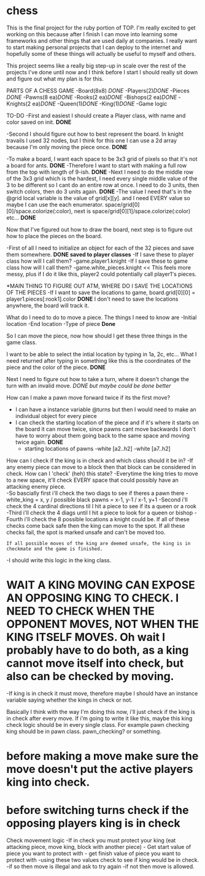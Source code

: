 # chess
This is the final project for the ruby portion of TOP.  I'm really excited to get working on this because after I finish I can move into learning some frameworks and other things that are used daily at companies.  I really want to start making personal projects that I can deploy to the internet and hopefully some of these things will actually be useful to myself and others.  

This project seems like a really big step-up in scale over the rest of the projects I've done until now and I think before I start I should really sit down and figure out what my plan is for this.

PARTS OF A CHESS GAME
-Board(8x8) *DONE*
-Players(2)*DONE*
-Pieces *DONE*
  -Pawns(8 ea)*DONE*
  -Rooks(2 ea)*DONE*
  -Bishops(2 ea)*DONE*
  -Knights(2 ea)*DONE*
  -Queen(1)*DONE*
  -King(1)*DONE*
-Game logic

TO-DO
-First and easiest I should create a Player class, with name and color saved on init. **DONE**

-Second I should figure out how to best represent the board.  In knight travails I used 32 nodes, but I think for this one I can use a 2d array because I'm only moving the piece once.   **DONE**

-To make a board, I want each space to be 3x3 grid of pixels so that it's not a board for ants.   **DONE**
  -Therefore I want to start with making a full row from the top with length of 9-ish.   **DONE**
  -Next I need to do the middle row of the 3x3 grid which is the hardest, I need every single middle value of the 3 to be different so I cant do an entire row at once.  I need to do 3 units, then switch colors, then do 3 units again.  **DONE**
    -The value I need that's in the @grid local variable is the value of grid[x][y]. and I need EVERY value so maybe I can use the each enumerator.  space/grid[0][0]/space.colorize(:color), next is space/grid[0][1]/space.colorize(:color) etc...  **DONE**

Now that I've figured out how to draw the board, next step is to figure out how to place the pieces on the board.  

-First of all I need to initialize an object for each of the 32 pieces and save them somewhere. **DONE saved to player classes**
  -If I save these to player class how will I call them? 
    -game.player1.knight
  -If I save these to game class how will I call them?
    -game.white_pieces.knight << This feels more messy, plus if I do it like this, player2 could potentially call player1's pieces.

*MAIN THING TO FIGURE OUT ATM, WHERE DO I SAVE THE LOCATIONS OF THE PIECES
-If I want to save the locations to game, board.grid[0][0] = player1.pieces[:rook1].color  **DONE** I don't need to save the locations anywhere, the board will track it.

What do I need to do to move a piece.  The things I need to know are
-Initial location
-End location
-Type of piece
**Done** 

So I can move the piece, now how should I get these three things in the game class.  

I want to be able to select the intial location by typing in 1a, 2c, etc...  What I need returned after typing in something like this is the coordinates of the piece and the color of the piece.  **DONE**

Next I need to figure out how to take a turn, where it doesn't change the turn with an invalid move.  *DONE but maybe could be done better*

How can I make a pawn move forward twice if its the first move?
- I can have a instance variable @turns but then I would need to make an individual object for every piece
- I can check the starting location of the piece and if it's where it starts on the board it can move twice, since pawns cant move backwards I don't have to worry about them going back to the same space and moving twice again. **DONE**
  - starting locations of pawns 
    -white [a2..h2]
    -white [a7..h2]

How can I check if the king is in check and which class should it be in?
  -If any enemy piece can move to a block then that block can be considered in check.  How can I 'check' (heh) this state?
    -Everytime the king tries to move to a new space, it'll check EVERY space that could possibly have an attacking enemy piece.   
      -So bascially first i'll check the two diags to see if theres a pawn there
        -white_king = x, y / possible black pawns = x-1, y-1 / x-1, y+1
      -Second i'll check the 4 cardinal directions til I hit a piece to see if its a queen or a rook
      -Third i'll check the 4 diags until I hit a piece to look for a queen or bishop
      -Fourth i'll check the 8 possible locations a knight could be.
    If all of these checks come back safe then the king can move to the spot.  If all these checks fail, the spot is marked unsafe and can't be moved too.
    
    If all possible moves of the king are deemed unsafe, the king is in checkmate and the game is finished.  

  -I should write this logic in the king class.  

# WAIT A KING MOVING CAN EXPOSE AN OPPOSING KING TO CHECK.  I NEED TO CHECK WHEN THE OPPONENT MOVES, NOT WHEN THE KING ITSELF MOVES. Oh wait I probably have to do both, as a king cannot move itself into check, but also can be checked by moving.  
  -If king is in check it must move, therefore maybe I should have an instance variable saying whether the kings in check or not.

  Basically I think with the way I'm doing this now, i'll just check if the king is in check after every move.  If i'm going to write it like this, maybe this king check logic should be in every single class.  For example pawn checking king should be in pawn class.  pawn_checking? or something.   

# before making a move make sure the move doesn't put the active players king into check.  

# before switching turns check if the opposing players king is in check

Check movement logic
  -If in check you must protect your king (eat attacking piece, move king, block with another piece)
    - Get start value of piece you want to protect with
    - get finish value of piece you want to protect with
    -using these two values check to see if king would be in check.
      -if so then move is illegal and ask to try again
      -if not then move is allowed.
